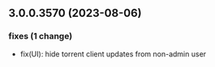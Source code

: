 ## 3.0.0.3570 (2023-08-06)

### fixes (1 change)

- fix(UI): hide torrent client updates from non-admin user

